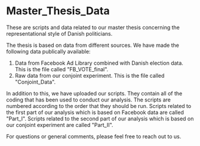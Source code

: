 # Master_Thesis_Data
These are scripts and data related to our master thesis concerning the representational style of Danish politicians. 

The thesis is based on data from different sources. We have made the following data publically available:
1. Data from Facebook Ad Library combined with Danish election data. This is the file called "FB_VOTE_final".
2. Raw data from our conjoint experiment. This is the file called "Conjoint_Data". 

In addition to this, we have uploaded our scripts. They contain all of the coding that has been used to conduct our analysis. The scripts are numbered according to the order that they should be run. Scripts related to the first part of our analysis which is based on Facebook data are called "Part_I". Scripts related to the second part of our analysis which is based on our conjoint experiment are called "Part_II". 

For questions or general comments, please feel free to reach out to us.

